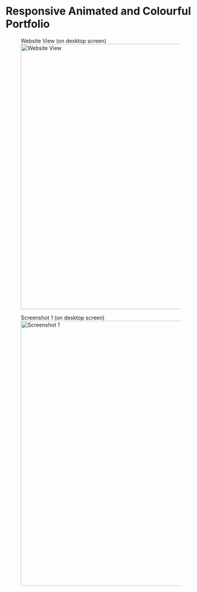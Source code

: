 # Responsive Animated and Colourful Portfolio
 
<figure>
  <figcaption>Website View (on desktop screen)</figcaption>
  <img src="" alt="Website View" width="700">
</figure>

<figure>
  <figcaption>Screenshot 1 (on desktop screen)</figcaption>
  <img src="" alt="Screenshot 1" width="700">
</figure>
